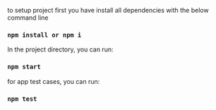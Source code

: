 to setup project first you have install all dependencies with the below command line

### `npm install or npm i`

In the project directory, you can run:

### `npm start`

for app test cases, you can run:

### `npm test`


